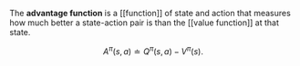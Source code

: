 The **advantage function** is a [[function]] of state and action that measures how much better a state-action pair is than the [[value function]] at that state.

$$
A^\pi(s, a) \doteq Q^\pi(s, a) - V^\pi(s).
$$